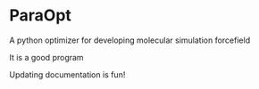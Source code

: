 # ParaOpt
A python optimizer for developing molecular simulation forcefield 

It is a good program 

Updating documentation is fun! 
